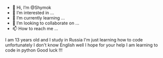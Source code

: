 - 👋 Hi, I’m @Shymok
- 👀 I’m interested in ...
- 🌱 I’m currently learning ...
- 💞️ I’m looking to collaborate on ...
- 📫 How to reach me ...

<!---
Shymok/Shymok is a ✨ special ✨ repository because its `README.md` (this file) appears on your GitHub profile.
You can click the Preview link to take a look at your changes.
--->
I am 13 years old and I study in Russia
I'm just learning how to code
unfortunately I don't know English well
I hope for your help
I am learning to code in python
Good luck !!!
